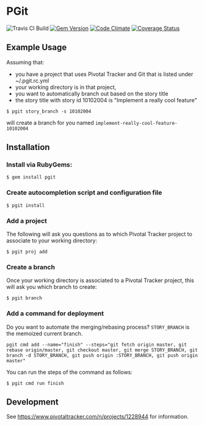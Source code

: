 # PGit

![Travis CI Build](https://travis-ci.org/Edderic/pgit.svg?branch=master)
[![Gem Version](https://badge.fury.io/rb/pgit.svg)](http://badge.fury.io/rb/pgit)
[![Code Climate](https://codeclimate.com/github/Edderic/pgit/badges/gpa.svg)](https://codeclimate.com/github/Edderic/pgit)
[![Coverage Status](https://coveralls.io/repos/Edderic/pgit/badge.png?branch=master)](https://coveralls.io/r/Edderic/pgit?branch=master)

## Example Usage

Assuming that:
  - you have a project that uses Pivotal Tracker and Git that is listed under ~/.pgit.rc.yml
  - your working directory is in that project,
  - you want to automatically branch out based on the story title
  - the story title with story id 10102004 is "Implement a really cool feature"

```
$ pgit story_branch -s 10102004
```

will create a branch for you named `implement-really-cool-feature-10102004`

## Installation

### Install via RubyGems:

```
$ gem install pgit
```

### Create autocompletion script and configuration file
```
$ pgit install
```

### Add a project

The following will ask you questions as to which Pivotal Tracker project to associate to your working directory:

```
$ pgit proj add
```

### Create a branch

Once your working directory is associated to a Pivotal Tracker project,
this will ask you which branch to create:

```
$ pgit branch
```

### Add a command for deployment

Do you want to automate the merging/rebasing process?
`STORY_BRANCH` is the memoized current branch.

```
pgit cmd add --name="finish" --steps="git fetch origin master, git rebase origin/master, git checkout master, git merge STORY_BRANCH, git branch -d STORY_BRANCH, git push origin :STORY_BRANCH, git push origin master"
```

You can run the steps of the command as follows:

```
$ pgit cmd run finish
```


## Development

See https://www.pivotaltracker.com/n/projects/1228944 for information.
